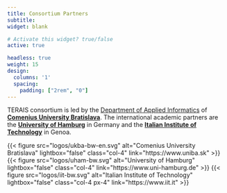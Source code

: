 ```yaml
---
title: Consortium Partners
subtitle:
widget: blank

# Activate this widget? true/false
active: true

headless: true
weight: 15
design:
  columns: '1'
  spacing:
    padding: ["2rem", "0"]
---
```

<div class="article-container">

TERAIS consortium is led by the [Department of Applied Informatics](https://dai.fmph.uniba.sk)
of [**Comenius University Bratislava**](https://www.uniba.sk).
The international academic partners are the [**University of Hamburg**](https://www.uni-hamburg.de) in Germany
and the [**Italian Institute of Technology**](https://www.iit.it) in Genoa.

<div class="row mt-4 align-items-center justify-content-around">
{{< figure src="logos/ukba-bw-en.svg" alt="Comenius University Bratislava"
    lightbox="false" class="col-4"
    link="https://www.uniba.sk" >}}
{{< figure src="logos/uham-bw.svg" alt="University of Hamburg"
    lightbox="false" class="col-4"
    link="https://www.uni-hamburg.de" >}}
{{< figure src="logos/iit-bw.svg" alt="Italian Institute of Technology"
    lightbox="false" class="col-4 px-4"
    link="https://www.iit.it" >}}
</div>
</div>
